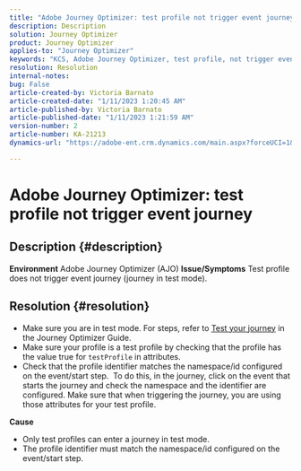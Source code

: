 ```yaml
---
title: "Adobe Journey Optimizer: test profile not trigger event journey"
description: Description
solution: Journey Optimizer
product: Journey Optimizer
applies-to: "Journey Optimizer"
keywords: "KCS, Adobe Journey Optimizer, test profile, not trigger event journey, AJO"
resolution: Resolution
internal-notes: 
bug: False
article-created-by: Victoria Barnato
article-created-date: "1/11/2023 1:20:45 AM"
article-published-by: Victoria Barnato
article-published-date: "1/11/2023 1:21:59 AM"
version-number: 2
article-number: KA-21213
dynamics-url: "https://adobe-ent.crm.dynamics.com/main.aspx?forceUCI=1&pagetype=entityrecord&etn=knowledgearticle&id=b8d6b72b-4e91-ed11-aad1-6045bd0065f9"

---
```

# Adobe Journey Optimizer: test profile not trigger event journey

## Description {#description}

<b>Environment</b>
Adobe Journey Optimizer (AJO)
<b>Issue/Symptoms</b>
Test profile does not trigger event journey (journey in test mode).


## Resolution {#resolution}


- Make sure you are in test mode. For steps, refer to [Test your journey](https://experienceleague.adobe.com/docs/journey-optimizer/using/orchestrate-journeys/create-journey/testing-the-journey.html) in the Journey Optimizer Guide.
- Make sure your profile is a test profile by checking that the profile has the value true for `testProfile` in attributes.
- Check that the profile identifier matches the namespace/id configured on the event/start step.  To do this, in the journey, click on the event that starts the journey and check the namespace and the identifier are configured. Make sure that when triggering the journey, you are using those attributes for your test profile.

<b>Cause</b>
- Only test profiles can enter a journey in test mode.
- The profile identifier must match the namespace/id configured on the event/start step.

